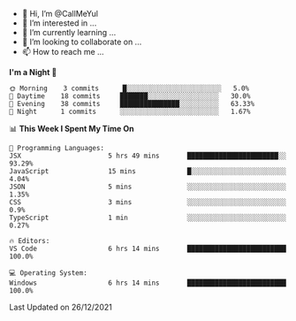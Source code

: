 - 👋 Hi, I’m @CallMeYul
- 👀 I’m interested in ...
- 🌱 I’m currently learning ...
- 💞️ I’m looking to collaborate on ...
- 📫 How to reach me ...

<!---
CallMeYul/CallMeYul is a ✨ special ✨ repository because its `README.md` (this file) appears on your GitHub profile.
You can click the Preview link to take a look at your changes.
--->

<!--START_SECTION:waka-->
**I'm a Night 🦉** 

```text
🌞 Morning    3 commits      █░░░░░░░░░░░░░░░░░░░░░░░░   5.0% 
🌆 Daytime    18 commits     ███████░░░░░░░░░░░░░░░░░░   30.0% 
🌃 Evening    38 commits     ███████████████░░░░░░░░░░   63.33% 
🌙 Night      1 commits      ░░░░░░░░░░░░░░░░░░░░░░░░░   1.67%

```


📊 **This Week I Spent My Time On** 

```text
💬 Programming Languages: 
JSX                      5 hrs 49 mins       ███████████████████████░░   93.29% 
JavaScript               15 mins             █░░░░░░░░░░░░░░░░░░░░░░░░   4.04% 
JSON                     5 mins              ░░░░░░░░░░░░░░░░░░░░░░░░░   1.35% 
CSS                      3 mins              ░░░░░░░░░░░░░░░░░░░░░░░░░   0.9% 
TypeScript               1 min               ░░░░░░░░░░░░░░░░░░░░░░░░░   0.27%

🔥 Editors: 
VS Code                  6 hrs 14 mins       █████████████████████████   100.0%

💻 Operating System: 
Windows                  6 hrs 14 mins       █████████████████████████   100.0%

```


 Last Updated on 26/12/2021
<!--END_SECTION:waka-->

